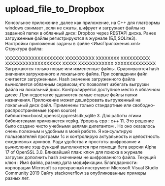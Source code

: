 # upload_file_to_Dropbox


Консольное приложение ,далее как приложение, на С++ для платформы windows сжимает ,если не сжаты, шифрует и загружает файлы из заданной папки в облачный диск:
Dropbox через RESTAPI диска.
Ранее загруженные файлы регистрируются в журнале (БД SQLite3).
Настройки приложения заданы в  файле <ИмяПриложения.xml>
Структура файла:
<?xml version="1.0" encoding="utf-8"?>
<root>
	<accessToken>XXXXXXXXXXXXXXXXXXXX</accessToken>
	<destPath>XXXXXXXXXX</destPath>
	<sourcePath>XXXXXXXX</sourcePath>
	<password>XXXXXXXXXX</password>
	<ID>XXXXXXXXXXXXXXXXXXX</ID>
	<iter>XXXXX</iter>
	<logfile>XXXXXXXXXXXX</logfile>
	<sqlite>XXXXXXXXXXXXXX</sqlite>	
</root>
Загружаются только новые или измененные файлы.
Сравниваются hash значения загруженного и локального файла.
При совпадении файл считается загруженным.
Hash значение загруженного файла вычисляется облачным сервисом,что позволяет избегать выгрузки файла на локальный диск.
Контролируется доступное место в облачном диске .При недостатке удаляются самые старые файлы папки назначения.
Приложение может дешифровать выгруженный на локальный диск файл.
Применены только стандартные или свободно-распространяемые (open source) библиотеки:boost,openssl,cpprestsdk,sqlite 3.
Для работы этими библиотеками применяется vcpkg.
Уровень cpp : с++ 11.
Это решение было создано чисто учебными целями дилетантом .
Но оно оказалось очень полезным и удобным в моей работе.
Я консультирую пользователей программ 1с и контролирую актуальность и целостность ежедневных архивов.
Ради удобства и простоты шифрование и вычисление хэш функций выполняются при помощи  бета версии Alpha 17 of OpenSSL 3.0.
Ближайший план: ключ для поиска в журнале загрузек дополнить hash значением не шифрованного файла.
Текущий ключ : Имя файла, размер,дата модификации.
Благодарности:
корпорации  Microsoft за прекрасный инструмент Microsoft Visual Studio Community 2019
Сайту stackoverflow за опубликованные примеры разных лет.





